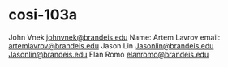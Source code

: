 # cosi-103a
John Vnek
johnvnek@brandeis.edu
Name: Artem Lavrov
email: artemlavrov@brandeis.edu
Jason Lin
Jasonlin@brandeis.edu
Jasonlin@brandeis.edu
Elan Romo
elanromo@brandeis.edu
